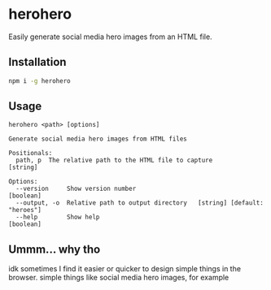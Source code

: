 # herohero

Easily generate social media hero images from an HTML file.

## Installation

```bash
npm i -g herohero
```

## Usage

```
herohero <path> [options]

Generate social media hero images from HTML files

Positionals:
  path, p  The relative path to the HTML file to capture                [string]

Options:
  --version     Show version number                                    [boolean]
  --output, -o  Relative path to output directory   [string] [default: "heroes"]
  --help        Show help                                              [boolean]
```

## Ummm... why tho

idk sometimes I find it easier or quicker to design simple things in the browser. simple things like social media hero
images, for example
